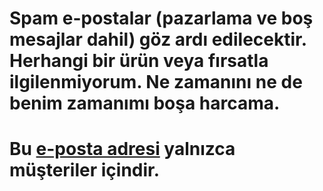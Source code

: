 # Spam e-postalar (pazarlama ve boş mesajlar dahil) göz ardı edilecektir. Herhangi bir ürün veya fırsatla ilgilenmiyorum. Ne zamanını ne de benim zamanımı boşa harcama.
# Bu [e-posta adresi](mailto:cuscuta-comenzado.0p@icloud.com) yalnızca müşteriler içindir.
